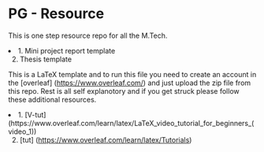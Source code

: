 # PG - Resource

This is one step resource repo for all the M.Tech.
<li> 
  1. Mini project report template
  
  2. Thesis template
</li>

This is a LaTeX template and to run this file you need to create an account in the [overleaf] (https://www.overleaf.com/) and just upload the zip file from this repo. Rest is all self explanotory and if you get struck please follow these additional resources. 

<li> 
  1. [V-tut] (https://www.overleaf.com/learn/latex/LaTeX_video_tutorial_for_beginners_(video_1))
  
  2. [tut] (https://www.overleaf.com/learn/latex/Tutorials)
</li>
